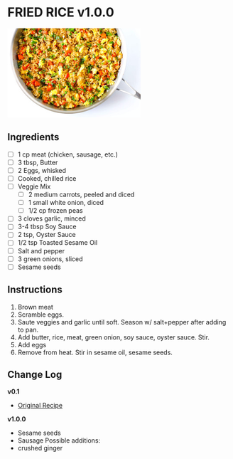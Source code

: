 # FRIED RICE v1.0.0

![Recipe Photo](static/fried-rice.jpg)

## Ingredients

- [ ] 1 cp meat (chicken, sausage, etc.)
- [ ] 3 tbsp, Butter
- [ ] 2 Eggs, whisked
- [ ] Cooked, chilled rice
- [ ] Veggie Mix
  - [ ] 2 medium carrots, peeled and diced
  - [ ] 1 small white onion, diced
  - [ ] 1/2 cp frozen peas
- [ ] 3 cloves garlic, minced
- [ ] 3-4 tbsp Soy Sauce
- [ ] 2 tsp, Oyster Sauce
- [ ] 1/2 tsp Toasted Sesame Oil
- [ ] Salt and pepper
- [ ] 3 green onions, sliced
- [ ] Sesame seeds

## Instructions

1. Brown meat
1. Scramble eggs. 
1. Saute veggies and garlic until soft. Season w/ salt+pepper after adding to pan.
1. Add butter, rice, meat, green onion, soy sauce, oyster sauce. Stir.
1. Add eggs
1. Remove from heat. Stir in sesame oil, sesame seeds.


## Change Log

**v0.1**

- [Original Recipe](https://www.gimmesomeoven.com/fried-rice-recipe/)

**v1.0.0**

- Sesame seeds
- Sausage
Possible additions:
- crushed ginger


